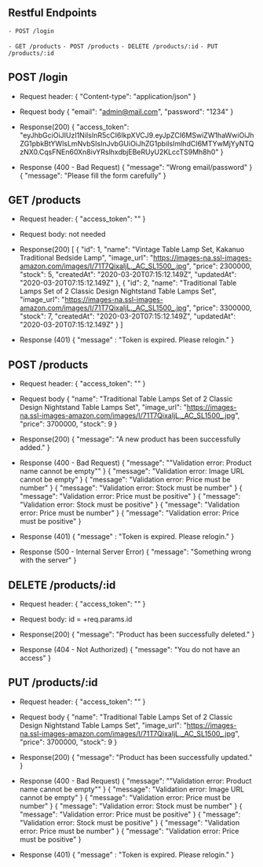 ## Restful Endpoints
` - POST /login `

` - GET /products `
` - POST /products `
` - DELETE /products/:id `
` - PUT /products/:id `

## POST /login
- Request header:
{
    "Content-type": "application/json"
}

- Request body
    {
        "email": "admin@mail.com",
        "password": "1234"
    }

- Response(200)
    {
        "access_token": "eyJhbGciOiJIUzI1NiIsInR5cCI6IkpXVCJ9.eyJpZCI6MSwiZW1haWwiOiJhZG1pbkBtYWlsLmNvbSIsInJvbGUiOiJhZG1pbiIsImlhdCI6MTYwMjYyNTQzNX0.CqsFNEn60Xn8ivYRslhxdbjEBeRUyU2KLccTS9Mh8h0"
    }

- Response (400 - Bad Request)
{
  "message": "Wrong email/password"
}
{
  "message": "Please fill the form carefully"
}

## GET /products
- Request header:
{
    "access_token": "<your access token>"
}

- Request body:
not needed

- Response(200)
[
    {
        "id": 1,
        "name": "Vintage Table Lamp Set, Kakanuo Traditional Bedside Lamp",
        "image_url": "https://images-na.ssl-images-amazon.com/images/I/71T7QixaIjL._AC_SL1500_.jpg",
        "price": 2300000,
        "stock": 5,
        "createdAt": "2020-03-20T07:15:12.149Z",
        "updatedAt": "2020-03-20T07:15:12.149Z"
    },
    {
        "id": 2,
        "name": "Traditional Table Lamps Set of 2 Classic Design Nightstand Table Lamps Set",
        "image_url": "https://images-na.ssl-images-amazon.com/images/I/71T7QixaIjL._AC_SL1500_.jpg",
        "price": 3300000,
        "stock": 7,
        "createdAt": "2020-03-20T07:15:12.149Z",
        "updatedAt": "2020-03-20T07:15:12.149Z"
    }
]
- Response (401)
{
    "message" : "Token is expired. Please relogin."
}




## POST /products
- Request header:
{
    "access_token": "<your access token>"
}

- Request body
    {
        "name": "Traditional Table Lamps Set of 2 Classic Design Nightstand Table Lamps Set",
        "image_url": "https://images-na.ssl-images-amazon.com/images/I/71T7QixaIjL._AC_SL1500_.jpg",
        "price": 3700000,
        "stock": 9
    }

- Response(200)
    {
        "message": "A new product has been successfully added."
    }
- Response (400 - Bad Request)
{
  "message": ""Validation error: Product name cannot be empty""
}
{
  "message": "Validation error: Image URL cannot be empty"
}
{
  "message": "Validation error: Price must be number"
}
{
  "message": "Validation error: Stock must be number"
}
{
  "message": "Validation error: Price must be positive"
}
{
  "message": "Validation error: Stock must be positive"
}
{
  "message": "Validation error: Price must be number"
}
{
  "message": "Validation error: Price must be positive"
}

- Response (401)
{
    "message" : "Token is expired. Please relogin."
}
- Response (500 - Internal Server Error)
{
  "message": "Something wrong with the server"
}


## DELETE /products/:id
- Request header:
{
    "access_token": "<your access token>"
}

- Request body:
id = +req.params.id

- Response(200)
{ 
    "message": "Product has been successfully deleted."
}

- Response (404 - Not Authorized)
{
  "message": "You do not have an access"
}



## PUT /products/:id
- Request header:
{
    "access_token": "<your access token>"
}

- Request body
    {
        "name": "Traditional Table Lamps Set of 2 Classic Design Nightstand Table Lamps Set",
        "image_url": "https://images-na.ssl-images-amazon.com/images/I/71T7QixaIjL._AC_SL1500_.jpg",
        "price": 3700000,
        "stock": 9
    }

- Response(200)
    {
        "message": "Product has been successfully updated."
    }
- Response (400 - Bad Request)
{
  "message": ""Validation error: Product name cannot be empty""
}
{
  "message": "Validation error: Image URL cannot be empty"
}
{
  "message": "Validation error: Price must be number"
}
{
  "message": "Validation error: Stock must be number"
}
{
  "message": "Validation error: Price must be positive"
}
{
  "message": "Validation error: Stock must be positive"
}
{
  "message": "Validation error: Price must be number"
}
{
  "message": "Validation error: Price must be positive"
}

- Response (401)
{
    "message" : "Token is expired. Please relogin."
}
